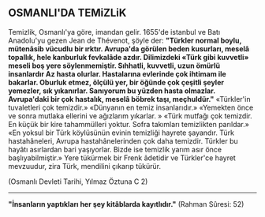 ## OSMANLI'DA TEMiZLiK

Temizlik, Osmanlı'ya göre, imandan gelir. 1655'de istanbul ve Batı Anadolu'yu gezen Jean de Thévenot, şöyle der: **"Türkler normal boylu, mütenâsib vücudlu bir ırktır. Avrupa'da görü­len beden kusurları, meselâ topallık, hele kanburluk fevkalâde azdır. Dilimizdeki «Türk gibi kuvvetli» meseli boş yere söylenmemiştir. Sıh­hatli, kuvvetli, uzun ömürlü insanlardır Az hasta olurlar. Hastalarına evlerinde çok ihtimam ile bakarlar. Oburluk etmez, ölçülü yer, bir öğünde çok çeşitli şeyler yemezler, sık yıkanır­lar. Sanıyorum bu yüzden hasta olmazlar. Avrupa'daki bir çok hastalık, meselâ böbrek taşı, meçhuldür."** «Türkler'in tuvaletleri çok temizdir.» «Dünyanın en temiz insanlarıdır.» «Yemekten önce ve sonra mutlaka ellerini ve ağızlarım yı­karlar. » «Türk mutfağı çok temizdir. En küçük bir kire tahammülleri yoktur. Sofra takımları temizlikten parıldar.» «En yoksul bir Türk köy­lüsünün evinin temizliği hayrete şayandır. Türk hastahâneleri, Avrupa hastahânelerinden çok da­ha temizdir. Türkler bu hayâtı asırlardan bari yaşıyorlar. Bizde ise temizlik yarım asır önce başlıyabilmiştir.» Yere tükürmek bir Frenk âde­tidir ve Türkler'ce hayret mevzuudur, zira Türk, mendilini çıkarıp tükürür.

(Osmanlı Devleti Tarihi, Yılmaz Öztuna C 2)

<hr>

**"İnsanların yaptıkları her şey kitâblarda ka­yıtlıdır."** (Rahman Sûresi: 52)
